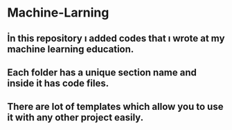 # Machine-Larning

## İn this repository ı added codes that ı wrote at my machine learning education.

## Each folder has a unique section name and inside it has code files.

## There are lot of templates which allow you to use it with any other project easily.

